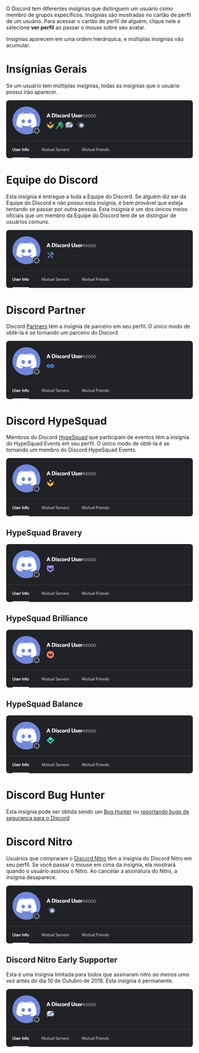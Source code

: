 <!-- TITLE: [PT] Insígnias -->
<!-- SUBTITLE: Informação sobre as várias Insígnias de Usuário do Discord -->

O Discord tem diferentes insígnias que distinguem um usuário como membro de grupos específicos. Insígnias são mostradas no cartão de perfil de um usuário. Para acessar o cartão de perfil de alguém, clique nele e selecione **ver perfil** ao passar o mouse sobre seu avatar.

Insígnias aparecem em uma ordem hierárquica, e múltiplas insígnias vão acumular.

# Insígnias Gerais
Se um usuário tem múltiplas insígnias, todas as insígnias que o usuário possui irão aparecer.

![insigniasGerais](/uploads/badges/generalbadges.png "Uma visão geral das Insígnias")

# Equipe do Discord
Esta insígnia é entregue a toda a Equipe do Discord. Se alguém diz ser da Equipe do Discord e não possui esta insígnia, é bem provável que esteja tentando se passar por outra pessoa. Esta insígnia é um dos únicos meios oficiais que um membro da Equipe do Discord tem de se distinguir de usuários comuns.

![insigniaEquipe](/uploads/badges/newstaffbadge.png "A insígnia de um membro da Equipe do Discord")

# Discord Partner
Discord [Partners](/partner) têm a insígnia de parceiro em seu perfil. O único modo de obtê-la é se tornando um parceiro do Discord.

![Newpartnerbadge](/uploads/badges/newpartnerbadge.png "A Discord Partner Badge")

# Discord HypeSquad
Membros do Discord [HypeSquad](/hypesquad) que participam de eventos têm a insígnia do HypeSquad Events em seu perfil. O único modo de obtê-la é se tornando um membro do Discord HypeSquad Events.

![Hypesquadbadge](/uploads/badges/newhypesquadbadge.png "A HypeSquad Member's Badge")

## HypeSquad Bravery
![HypeSquadbravery](/uploads/badges/hypesquadbravery.png "HypeSquad Bravery Badge")

## HypeSquad Brilliance
![HypeSquadbrilliance](/uploads/badges/hypesquadbrilliance.png "HypeSquad Brilliance Badge")

## HypeSquad Balance
![HypeSquadbalance](/uploads/badges/hypesquadbalance.png "HypeSquad Balance Badge")

# Discord Bug Hunter
Esta insígnia pode ser obtida sendo um [Bug Hunter](/pt/bug-hunters) ou [reportando bugs de segurança para o Discord](https://discordapp.com/security)

# Discord Nitro
Usuários que compraram o [Discord Nitro](/nitro) têm a insígnia do Discord Nitro em seu perfil. Se você passar o mouse em cima da insígnia, ela mostrará quando o usuário assinou o Nitro. Ao cancelar a assinatura do Nitro, a insígnia desaparece.

![Nitrobadge](/uploads/badges/newnitrobadge.png "A Nitro Discord User's Badge")

## Discord Nitro Early Supporter
Esta é uma insígnia limitada para todos que assinaram nitro *ao menos uma vez* antes do dia 10 de Outubro de 2018. Esta insígnia é permanente.

![Nitroearlysupporterbadge](/uploads/badges/nitroearlysupporterbadge.png "Nitro Early Supporter Badge")
